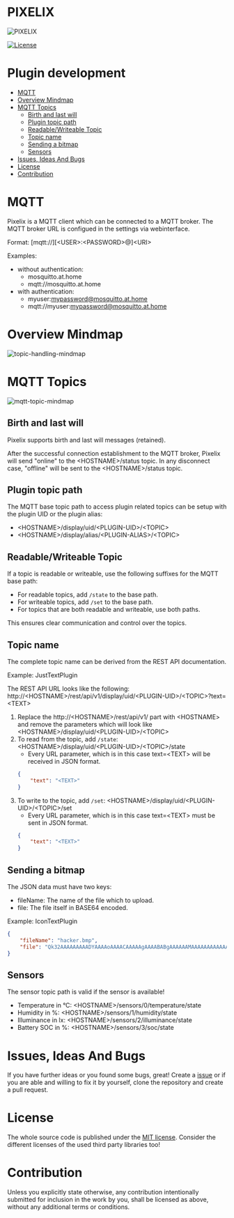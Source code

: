 # PIXELIX <!-- omit in toc -->
![PIXELIX](./images/LogoBlack.png)

[![License](https://img.shields.io/badge/license-MIT-blue.svg)](http://choosealicense.com/licenses/mit/)

# Plugin development <!-- omit in toc -->

* [MQTT](#mqtt)
* [Overview Mindmap](#overview-mindmap)
* [MQTT Topics](#mqtt-topics)
  * [Birth and last will](#birth-and-last-will)
  * [Plugin topic path](#plugin-topic-path)
  * [Readable/Writeable Topic](#readablewriteable-topic)
  * [Topic name](#topic-name)
  * [Sending a bitmap](#sending-a-bitmap)
  * [Sensors](#sensors)
* [Issues, Ideas And Bugs](#issues-ideas-and-bugs)
* [License](#license)
* [Contribution](#contribution)

# MQTT
Pixelix is a MQTT client which can be connected to a MQTT broker. The MQTT broker URL is configued in the settings via webinterface.

Format: \[mqtt://\]\[&lt;USER&gt;:&lt;PASSWORD&gt;@\]&lt;URI&gt;

Examples:
* without authentication:
    * mosquitto.at.home
    * mqtt://mosquitto.at.home
* with authentication:
    * myuser:mypassword@mosquitto.at.home
    * mqtt://myuser:mypassword@mosquitto.at.home

# Overview Mindmap

![topic-handling-mindmap](http://www.plantuml.com/plantuml/proxy?cache=no&src=https://raw.githubusercontent.com/BlueAndi/Pixelix/master/doc/architecture/uml/topic_handling_mindmap.wsd)

# MQTT Topics

![mqtt-topic-mindmap](http://www.plantuml.com/plantuml/proxy?cache=no&src=https://raw.githubusercontent.com/BlueAndi/Pixelix/master/doc/architecture/uml/mqtt_mindmap.wsd)

## Birth and last will
Pixelix supports birth and last will messages (retained).

After the successful connection establishment to the MQTT broker, Pixelix will send "online" to the &lt;HOSTNAME&gt;/status topic. In any disconnect case, "offline" will be sent to the &lt;HOSTNAME&gt;/status topic.

## Plugin topic path
The MQTT base topic path to access plugin related topics can be setup with the plugin UID or the plugin alias:
* &lt;HOSTNAME&gt;/display/uid/&lt;PLUGIN-UID&gt;/&lt;TOPIC&gt;
* &lt;HOSTNAME&gt;/display/alias/&lt;PLUGIN-ALIAS&gt;/&lt;TOPIC&gt;
## Readable/Writeable Topic
If a topic is readable or writeable, use the following suffixes for the MQTT base path:
* For readable topics, add ```/state``` to the base path.
* For writeable topics, add ```/set``` to the base path.
* For topics that are both readable and writeable, use both paths.

This ensures clear communication and control over the topics.

## Topic name
The complete topic name can be derived from the REST API documentation.

Example: JustTextPlugin

The REST API URL looks like the following: http://&lt;HOSTNAME&gt;/rest/api/v1/display/uid/&lt;PLUGIN-UID&gt;/&lt;TOPIC&gt;?text=&lt;TEXT&gt;
1. Replace the http://&lt;HOSTNAME&gt;/rest/api/v1/ part with &lt;HOSTNAME&gt; and remove the parameters which will look like &lt;HOSTNAME&gt;/display/uid/&lt;PLUGIN-UID&gt;/&lt;TOPIC&gt;
2. To read from the topic, add ```/state```: &lt;HOSTNAME&gt;/display/uid/&lt;PLUGIN-UID&gt;/&lt;TOPIC&gt;/state
    *  Every URL parameter, which is in this case text=&lt;TEXT&gt; will be received in JSON format.
    ```json
    {
        "text": "<TEXT>"
    }
    ```
3. To write to the topic, add  ```/set```: &lt;HOSTNAME&gt;/display/uid/&lt;PLUGIN-UID&gt;/&lt;TOPIC&gt;/set
    * Every URL parameter, which is in this case text=&lt;TEXT&gt; must be sent in JSON format.
    ```json
    {
        "text": "<TEXT>"
    }
    ```

## Sending a bitmap

The JSON data must have two keys:
* fileName: The name of the file which to upload.
* file: The file itself in BASE64 encoded.

Example: IconTextPlugin

```json
{
    "fileName": "hacker.bmp",
    "file": "Qk32AAAAAAAAADYAAAAoAAAACAAAAAgAAAABABgAAAAAAMAAAAAAAAAAAAAAAAAAAAAAAAAAzEg/AAAAAAAAAAAAzEg/zEg/AAAAAAAAAAAAzEg/zEg/zEg/zEg/AAAAAAAAAAAAAAAAzEg/AAAAAAAAAAAAAAAAJBztJBztAAAAzEg/AAAAzEg/zEg/zEg/AAAAJBztAAAAAAAAzEg/AAAAAAAAAAAAAAAAJBztAAAAAAAAAAAAzEg/zEg/AAAAAAAAJBztAAAAAAAAAAAAzEg/zEg/AAAAAAAAAAAAAAAAAAAAAAAAAAAAAAAAAAAAAAAAAAAA"
}
```

## Sensors
The sensor topic path is valid if the sensor is available!

* Temperature in °C: &lt;HOSTNAME&gt;/sensors/0/temperature/state
* Humidity in %: &lt;HOSTNAME&gt;/sensors/1/humidity/state
* Illuminance in lx: &lt;HOSTNAME&gt;/sensors/2/illuminance/state
* Battery SOC in %: &lt;HOSTNAME&gt;/sensors/3/soc/state

# Issues, Ideas And Bugs
If you have further ideas or you found some bugs, great! Create a [issue](https://github.com/BlueAndi/Pixelix/issues) or if you are able and willing to fix it by yourself, clone the repository and create a pull request.

# License
The whole source code is published under the [MIT license](http://choosealicense.com/licenses/mit/).
Consider the different licenses of the used third party libraries too!

# Contribution
Unless you explicitly state otherwise, any contribution intentionally submitted for inclusion in the work by you, shall be licensed as above, without any
additional terms or conditions.
